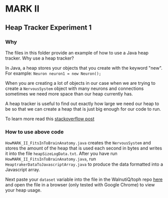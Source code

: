 # MARK II

## Heap Tracker Experiment 1

### Why

The files in this folder provide an example of how to use 
a Java heap tracker. Why use a heap tracker?

In Java, a heap stores your objects that you create with
the keyword "new". For example: 
`Neuron neuron1 = new Neuron();`

When you are creating a lot of objects in our case when we are
trying to create a `NervousSystem` object with many neurons and
connections sometimes we need more space than our heap 
currently has. 

A heap tracker is useful to find out exactly how large we 
need our heap to be so that we can create a heap that is just
big enough for our code to run.

To learn more read this [stackoverflow post](http://stackoverflow.com/questions/79923/what-and-where-are-the-stack-and-heap)

### How to use above code

`HowMARK_II_FitsInToBrainAnatomy.java` creates the `NervousSystem` 
 and stores the amount of the heap that is used each second in bytes
 and writes it into the file `heapSizeLogData.txt`. After you have
 run `HowMARK_II_FitsInToBrainAnatomy.java`, run 
 `HeaptrakerDataToJavascriptArray.java` to produce the data
 formatted into a Javascript array. 
 
 Next paste your `dataset` variable into the file in the WalnutiQ/toph
 repo [here](https://github.com/WalnutiQ/toph/blob/master/MARK_II/vision/experiment_1/generic_scatter_plot.js)
 and open the file in a browser (only tested with Google Chrome) to 
 view your heap usage. 